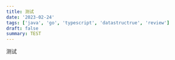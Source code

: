 ```yaml
---
title: 测试
date: '2023-02-24'
tags: ['java', 'go', 'typescript', 'datastructrue', 'review']
draft: false
summary: TEST
---
```


测试
